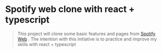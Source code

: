 # Spotify web clone with react + typescript

> This project will clone some basic features and pages from [Spotify Web](http://https://open.spotify.com/ "Spotify Web") . The intention with this initiative is to practice and improve my skills with react + typescript
